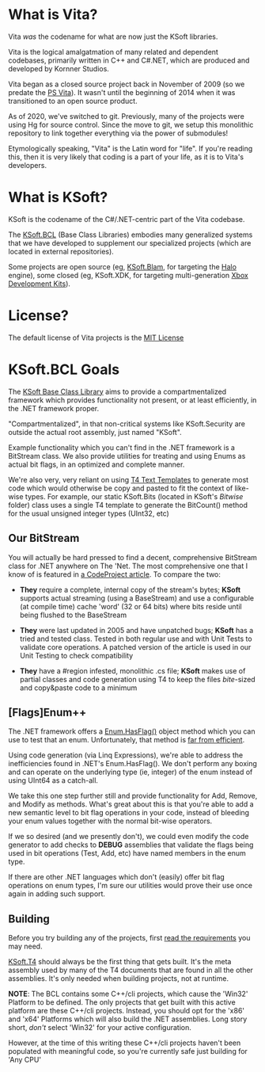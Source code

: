 # What is Vita?

Vita _was_ the codename for what are now just the KSoft libraries.

Vita is the logical amalgatmation of many related and dependent codebases, primarily written in C++ and C#.NET, which are produced and developed by Kornner Studios.

Vita began as a closed source project back in November of 2009 (so we predate the [PS Vita][WikiPSVita]). It wasn't until the beginning of 2014 when it was transitioned to an open source product.

As of 2020, we've switched to git. Previously, many of the projects were using Hg for source control. Since the move to git, we setup this monolithic repository to link together everything via the power of submodules!

Etymologically speaking, "Vita" is the Latin word for "life". If you're reading this, then it is very likely that coding is a part of your life, as it is to Vita's developers.

[WikiPSVita]: http://en.wikipedia.org/wiki/PlayStation_Vita#Post-announcement

# What is KSoft?
KSoft is the codename of the C#/.NET-centric part of the Vita codebase.

The [KSoft.BCL][KSoftBCL] (Base Class Libraries) embodies many generalized systems that we have developed to supplement our specialized projects (which are located in external repositories).

Some projects are open source (eg, [KSoft.Blam][KSoftBlam], for targeting the [Halo][WikiHaloFPS] engine), some closed (eg, KSoft.XDK, for targeting multi-generation [Xbox Development Kits][WikiXDK]).

[KSoftBCL]: https://github.com/KornnerStudios/KSoft
[KSoftBlam]: https://github.com/KornnerStudios/KSoft.Blam
[WikiHaloFPS]: http://en.wikipedia.org/wiki/Halo_%28series%29#Original_trilogy
[WikiXDK]: http://en.wikipedia.org/wiki/Xbox_Development_Kit

# License?
The default license of Vita projects is the [MIT License][LicenseMIT]

[LicenseMIT]: http://www.linfo.org/mitlicense.html

# KSoft.BCL Goals
The [KSoft Base Class Library][KSoftBCL] aims to provide a compartmentalized framework which provides functionality not present, or at least efficiently, in the .NET framework proper.

"Compartmentalized", in that non-critical systems like KSoft.Security are outside the actual root assembly, just named "KSoft".

Example functionality which you can't find in the .NET framework is a BitStream class. We also provide utilities for treating and using Enums as actual bit flags, in an optimized and complete manner.

We're also very, very reliant on using [T4 Text Templates][MsdnT4] to generate most code which would otherwise be copy and pasted to fit the context of like-wise types. For example, our static KSoft.Bits (located in KSoft's _Bitwise_ folder) class uses a single T4 template to generate the BitCount() method for the usual unsigned integer types (UInt32, etc)

[MsdnT4]: http://msdn.microsoft.com/en-us/library/bb126445.aspx

## Our BitStream
You will actually be hard pressed to find a decent, comprehensive BitStream class for .NET anywhere on The 'Net. The most comprehensive one that I know of is featured in [a CodeProject article][CodeProjectBitStream]. To compare the two:

* **They** require a complete, internal copy of the stream's bytes; **KSoft** supports actual streaming (using a BaseStream) and use a configurable (at compile time) cache 'word' (32 or 64 bits) where bits reside until being flushed to the BaseStream

* **They** were last updated in 2005 and have unpatched bugs; **KSoft** has a tried and tested class. Tested in both regular use and with Unit Tests to validate core operations. A patched version of the article is used in our Unit Testing to check compatibility

* **They** have a #region infested, monolithic .cs file; **KSoft** makes use of partial classes and code generation using T4 to keep the files _bite_-sized and copy&paste code to a minimum

[CodeProjectBitStream]: http://www.codeproject.com/Articles/12261/A-BitStream-Class-for-the-NET-Framework

## [Flags]Enum++
The .NET framework offers a [Enum.HasFlag()][EnumHasFlagMsdn] object method which you can use to test that an enum. Unfortunately, that method is [far from efficient][EnumHasFlagSO].

Using code generation (via Linq Expressions), we're able to address the inefficiencies found in .NET's Enum.HasFlag(). We don't perform any boxing and can operate on the underlying type (ie, integer) of the enum instead of using UInt64 as a catch-all.

We take this one step further still and provide functionality for Add, Remove, and Modify as methods. What's great about this is that you're able to add a new semantic level to bit flag operations in your code, instead of bleeding your enum values together with the normal bit-wise operators.

If we so desired (and we presently don't), we could even modify the code generator to add checks to **DEBUG** assemblies that validate the flags being used in bit operations (Test, Add, etc) have named members in the enum type.

If there are other .NET languages which don't (easily) offer bit flag operations on enum types, I'm sure our utilities would prove their use once again in adding such support.

[EnumHasFlagMsdn]: http://msdn.microsoft.com/en-us/library/system.enum.hasflag%28v=vs.110%29.aspx
[EnumHasFlagSO]: http://stackoverflow.com/questions/7368652/what-is-it-that-makes-enum-hasflag-so-slow

## Building
Before you try building any of the projects, first [read the requirements](https://bitbucket.org/KornnerStudios/ksoft/wiki/Requirements) you may need.

[KSoft.T4][KSoftT4] should always be the first thing that gets built. It's the meta assembly used by many of the T4 documents that are found in all the other assemblies. It's only needed when building projects, not at runtime.

**NOTE**: The BCL contains some C++/cli projects, which cause the 'Win32' Platform to be defined. The only projects that get built with this active platform are these C++/cli projects. Instead, you should opt for the 'x86' and 'x64' Platforms which will also build the .NET assemblies. Long story short, *don't* select 'Win32' for your active configuration.

However, at the time of this writing these C++/cli projects haven't been populated with meaningful code, so you're currently safe just building for 'Any CPU'

[KSoftT4]: https://github.com/KornnerStudios/KSoft/tree/master/KSoft.T4

